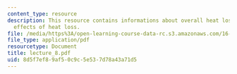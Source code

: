```yaml
---
content_type: resource
description: This resource contains informations about overall heat loss and performance
  effects of heat loss.
file: /media/https%3A/open-learning-course-data-rc.s3.amazonaws.com/16-512-rocket-propulsion-fall-2005/8d5f7ef89af50c9c5e537d78a43a71d5_lecture_8.pdf
file_type: application/pdf
resourcetype: Document
title: lecture_8.pdf
uid: 8d5f7ef8-9af5-0c9c-5e53-7d78a43a71d5
---
```

